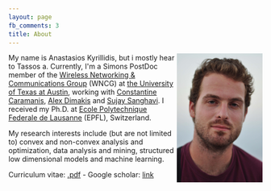 ```yaml
---
layout: page
fb_comments: 3
title: About
---
```


<img src="/public/me_small.jpg" width="170" height="256" align="right">

My name is Anastasios Kyrillidis, but i mostly hear to Tassos a. Currently, I'm a Simons PostDoc member of the [Wireless Networking & Communications Group](https://wncg.org/) (WNCG) at [the University of Texas at Austin](http://www.utexas.edu/), working with [Constantine Caramanis](http://users.ece.utexas.edu/~cmcaram/constantine_caramanis/Home.html), [Alex Dimakis](http://users.ece.utexas.edu/~dimakis/) and [Sujay Sanghavi](http://users.ece.utexas.edu/~sanghavi/). 
I received my Ph.D. at [Ecole Polytechnique Federale de Lausanne](http://www.epfl.ch/) (EPFL), Switzerland.

My research interests include (but are not limited to) convex and non-convex analysis and optimization, data analysis and mining, structured low dimensional models and machine learning.

Curriculum vitae: [.pdf](/archive/Various/Anastasios_Kyrillidis_CV_academia.pdf) - Google scholar: [link](http://scholar.google.ch/citations?user=TEGzkZMAAAAJ&hl=en)